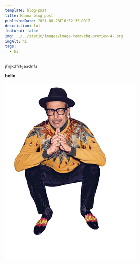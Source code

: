 ```yaml
---
template: blog-post
title: Hanna blog post
publishedDate: 2021-08-23T16:52:35.891Z
description: lol
featured: false
img: ../../static/images/image-removebg-preview-4-.png
imgAlt: hi
tags:
  - hi
---
```

jfnjkdfnkjasdnfs



**hello**

![](../../static/images/image-removebg-preview.png)
